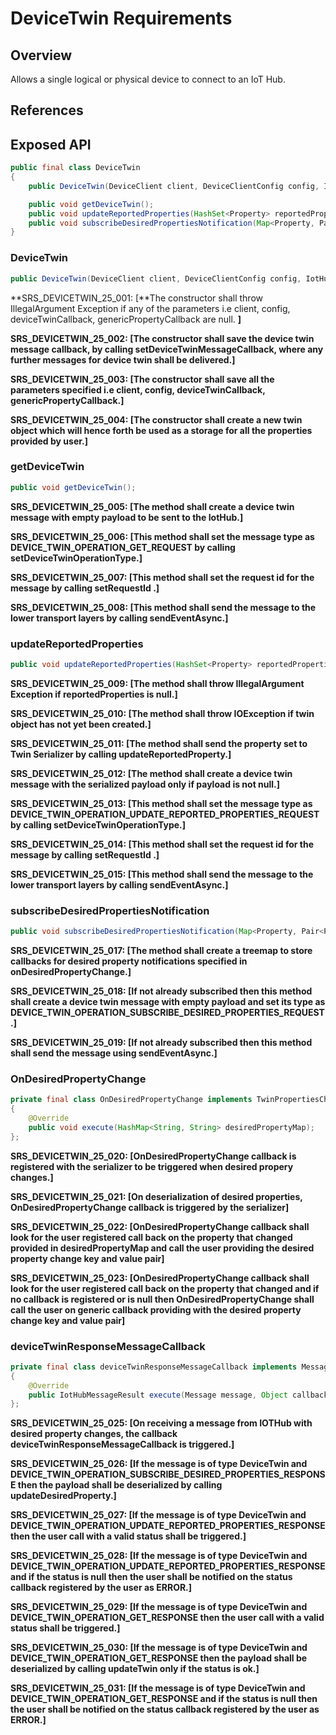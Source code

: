 # DeviceTwin Requirements

## Overview

Allows a single logical or physical device to connect to an IoT Hub.

## References

## Exposed API

```java
public final class DeviceTwin
{
    public DeviceTwin(DeviceClient client, DeviceClientConfig config, IotHubEventCallback deviceTwinCallback, Object deviceTwinCallbackContext, PropertyCallBack genericPropertyCallback, Object genericPropertyCallbackContext) throws IOException;

    public void getDeviceTwin();
    public void updateReportedProperties(HashSet<Property> reportedProperties) throws IOException;   
    public void subscribeDesiredPropertiesNotification(Map<Property, Pair<PropertyCallBack<String, Object>, Object>> onDesiredPropertyChange) throws IOException;
}
```


### DeviceTwin

```java
public DeviceTwin(DeviceClient client, DeviceClientConfig config, IotHubEventCallback deviceTwinCallback, Object deviceTwinCallbackContext, PropertyCallBack genericPropertyCallback, Object genericPropertyCallbackContext) throws IOException;
```

**SRS_DEVICETWIN_25_001: [**The constructor shall throw IllegalArgument Exception if any of the parameters i.e client, config, deviceTwinCallback, genericPropertyCallback are null. **]**

**SRS_DEVICETWIN_25_002: [**The constructor shall save the device twin message callback, by calling setDeviceTwinMessageCallback, where any further messages for device twin shall be delivered.**]**

**SRS_DEVICETWIN_25_003: [**The constructor shall save all the parameters specified i.e client, config, deviceTwinCallback, genericPropertyCallback.**]**

**SRS_DEVICETWIN_25_004: [**The constructor shall create a new twin object which will hence forth be used as a storage for all the properties provided by user.**]**


### getDeviceTwin

```java
public void getDeviceTwin();
```

**SRS_DEVICETWIN_25_005: [**The method shall create a device twin message with empty payload to be sent to the IotHub.**]**  

**SRS_DEVICETWIN_25_006: [**This method shall set the message type as DEVICE_TWIN_OPERATION_GET_REQUEST by calling setDeviceTwinOperationType.**]**

**SRS_DEVICETWIN_25_007: [**This method shall set the request id for the message by calling setRequestId .**]**

**SRS_DEVICETWIN_25_008: [**This method shall send the message to the lower transport layers by calling sendEventAsync.**]**


### updateReportedProperties

```java
public void updateReportedProperties(HashSet<Property> reportedProperties) throws IOException;
```

**SRS_DEVICETWIN_25_009: [**The method shall throw IllegalArgument Exception if reportedProperties is null.**]**

**SRS_DEVICETWIN_25_010: [**The method shall throw IOException if twin object has not yet been created.**]**

**SRS_DEVICETWIN_25_011: [**The method shall send the property set to Twin Serializer by calling updateReportedProperty.**]**

**SRS_DEVICETWIN_25_012: [**The method shall create a device twin message with the serialized payload only if payload is not null.**]**

**SRS_DEVICETWIN_25_013: [**This method shall set the message type as DEVICE_TWIN_OPERATION_UPDATE_REPORTED_PROPERTIES_REQUEST by calling setDeviceTwinOperationType.**]**

**SRS_DEVICETWIN_25_014: [**This method shall set the request id for the message by calling setRequestId .**]**

**SRS_DEVICETWIN_25_015: [**This method shall send the message to the lower transport layers by calling sendEventAsync.**]**


### subscribeDesiredPropertiesNotification

```java
public void subscribeDesiredPropertiesNotification(Map<Property, Pair<PropertyCallBack<String, Object>, Object>> onDesiredPropertyChange) throws IOException;
```

**SRS_DEVICETWIN_25_017: [**The method shall create a treemap to store callbacks for desired property notifications specified in onDesiredPropertyChange.**]**

**SRS_DEVICETWIN_25_018: [**If not already subscribed then this method shall create a device twin message with empty payload and set its type as DEVICE_TWIN_OPERATION_SUBSCRIBE_DESIRED_PROPERTIES_REQUEST.**]**

**SRS_DEVICETWIN_25_019: [**If not already subscribed then this method shall send the message using sendEventAsync.**]**


### OnDesiredPropertyChange

```java
private final class OnDesiredPropertyChange implements TwinPropertiesChangeCallback
{
    @Override
    public void execute(HashMap<String, String> desiredPropertyMap);
};
```

**SRS_DEVICETWIN_25_020: [**OnDesiredPropertyChange callback is registered with the serializer to be triggered when desired propery changes.**]**

**SRS_DEVICETWIN_25_021: [**On deserialization of desired properties, OnDesiredPropertyChange callback is triggered by the serializer**]**

**SRS_DEVICETWIN_25_022: [**OnDesiredPropertyChange callback shall look for the user registered call back on the property that changed provided in desiredPropertyMap and call the user providing the desired property change key and value pair**]**

**SRS_DEVICETWIN_25_023: [**OnDesiredPropertyChange callback shall look for the user registered call back on the property that changed and if no callback is registered or is null then OnDesiredPropertyChange shall call the user on generic callback providing with the desired property change key and value pair**]**

### deviceTwinResponseMessageCallback

```java
private final class deviceTwinResponseMessageCallback implements MessageCallback
{
    @Override
    public IotHubMessageResult execute(Message message, Object callbackContext);
};
```

**SRS_DEVICETWIN_25_025: [**On receiving a message from IOTHub with desired property changes, the callback deviceTwinResponseMessageCallback is triggered.**]**

**SRS_DEVICETWIN_25_026: [**If the message is of type DeviceTwin and DEVICE_TWIN_OPERATION_SUBSCRIBE_DESIRED_PROPERTIES_RESPONSE then the payload shall be deserialized by calling updateDesiredProperty.**]**

**SRS_DEVICETWIN_25_027: [**If the message is of type DeviceTwin and DEVICE_TWIN_OPERATION_UPDATE_REPORTED_PROPERTIES_RESPONSE then the user call with a valid status shall be triggered.**]**

**SRS_DEVICETWIN_25_028: [**If the message is of type DeviceTwin and DEVICE_TWIN_OPERATION_UPDATE_REPORTED_PROPERTIES_RESPONSE and if the status is null then the user shall be notified on the status callback registered by the user as ERROR.**]**

**SRS_DEVICETWIN_25_029: [**If the message is of type DeviceTwin and DEVICE_TWIN_OPERATION_GET_RESPONSE then the user call with a valid status shall be triggered.**]**

**SRS_DEVICETWIN_25_030: [**If the message is of type DeviceTwin and DEVICE_TWIN_OPERATION_GET_RESPONSE then the payload shall be deserialized by calling updateTwin only if the status is ok.**]**

**SRS_DEVICETWIN_25_031: [**If the message is of type DeviceTwin and DEVICE_TWIN_OPERATION_GET_RESPONSE and if the status is null then the user shall be notified on the status callback registered by the user as ERROR.**]**

